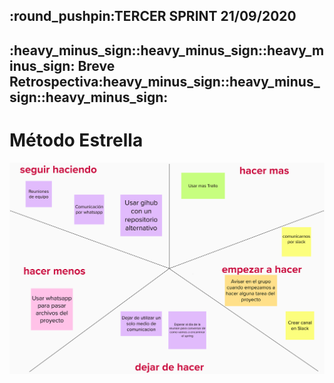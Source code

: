 <h2>:round_pushpin:TERCER SPRINT 21/09/2020</h2>

<h2>:heavy_minus_sign::heavy_minus_sign::heavy_minus_sign: Breve Retrospectiva:heavy_minus_sign::heavy_minus_sign::heavy_minus_sign:</h2>

<h1>Método Estrella</h1>

![Método Estrella](Retro.png "Método Estrella")